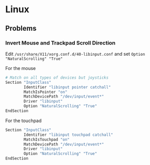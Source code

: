 # Linux

## Problems

### Invert Mouse and Trackpad Scroll Direction

Edit `/usr/share/X11/xorg.conf.d/40-libinput.conf` and set `Option "NaturalScrolling" "True"`

For the mouse
```sh
# Match on all types of devices but joysticks
Section "InputClass"
        Identifier "libinput pointer catchall"
        MatchIsPointer "on"
        MatchDevicePath "/dev/input/event*"
        Driver "libinput"
        Option "NaturalScrolling" "True"
EndSection
```

For the touchpad
```sh
Section "InputClass"
        Identifier "libinput touchpad catchall"
        MatchIsTouchpad "on"
        MatchDevicePath "/dev/input/event*"
        Driver "libinput"
        Option "NaturalScrolling" "True"
EndSection
```

